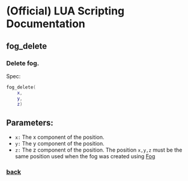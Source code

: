 
# (Official) LUA Scripting Documentation

## fog_delete

### Delete fog.

Spec:
```lua
fog_delete(
	x,
	y,
	z)
```
## Parameters:
- `x:` The x component of the position.
- `y:` The y component of the position.
- `z:` The z component of the position.
The position `x,y,z` must be the same position used when the fog was created using [Fog](fog)
### [back](../weather)
